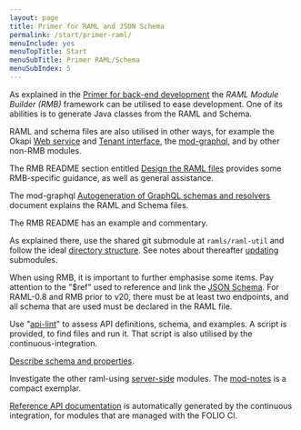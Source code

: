 ```yaml
---
layout: page
title: Primer for RAML and JSON Schema
permalink: /start/primer-raml/
menuInclude: yes
menuTopTitle: Start
menuSubTitle: Primer RAML/Schema
menuSubIndex: 5
---
```


As explained in the [Primer for back-end development](/start/primer-develop-backend/) the _RAML Module Builder (RMB)_ framework can be utilised to ease development. One of its abilities is to generate Java classes from the RAML and Schema.

RAML and schema files are also utilised in other ways,
for example the Okapi [Web service](https://github.com/folio-org/okapi/blob/master/doc/guide.md#web-service) and [Tenant interface](https://github.com/folio-org/okapi/blob/master/doc/guide.md#tenant-interface), the [mod-graphql](https://github.com/folio-org/mod-graphql/tree/master/src/autogen),
and by other non-RMB modules.

The RMB README section entitled [Design the RAML files](https://github.com/folio-org/raml-module-builder#step-6-design-the-raml-files) provides some RMB-specific guidance, as well as general assistance.

The mod-graphql [Autogeneration of GraphQL schemas and resolvers](https://github.com/folio-org/mod-graphql/tree/master/src/autogen) document explains the RAML and Schema files.

The RMB README has an example and commentary.

As explained there, use the shared git submodule at `ramls/raml-util` and follow the ideal [directory structure](/guides/commence-a-module/#back-end-ramls).
See notes about thereafter [updating](/guides/developer-setup/#update-git-submodules) submodules.

When using RMB, it is important to further emphasise some items.
Pay attention to the "$ref" used to reference and link the [JSON Schema](/guides/commence-a-module/#back-end-api-schema).
For RAML-0.8 and RMB prior to v20, there must be at least two endpoints, and all schema that are used must be declared in the RAML file.

Use "[api-lint](/guides/api-lint/)" to assess API definitions, schema, and examples.
A script is provided, to find files and run it.
That script is also utilised by the continuous-integration.

[Describe schema and properties](/guides/describe-schema/).

Investigate the other raml-using [server-side](/source-code/#server-side) modules.
The [mod-notes](https://github.com/folio-org/mod-notes) is a compact exemplar.

[Reference API documentation](/reference/api/)
is automatically generated by the continuous integration,
for modules that are managed with the FOLIO CI.
